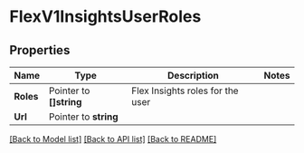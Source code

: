 # FlexV1InsightsUserRoles

## Properties

Name | Type | Description | Notes
------------ | ------------- | ------------- | -------------
**Roles** | Pointer to **[]string** | Flex Insights roles for the user |
**Url** | Pointer to **string** |  |

[[Back to Model list]](../README.md#documentation-for-models) [[Back to API list]](../README.md#documentation-for-api-endpoints) [[Back to README]](../README.md)


